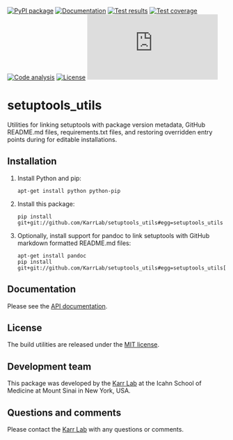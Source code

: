 [![PyPI package](https://img.shields.io/pypi/v/setuptools_utils.svg)](https://pypi.python.org/pypi/setuptools_utils)
[![Documentation](https://readthedocs.org/projects/setuptools_utils/badge/?version=latest)](http://setuptools_utils.readthedocs.org)
[![Test results](https://circleci.com/gh/KarrLab/setuptools_utils.svg?style=shield)](https://circleci.com/gh/KarrLab/setuptools_utils)
[![Test coverage](https://coveralls.io/repos/github/KarrLab/setuptools_utils/badge.svg)](https://coveralls.io/github/KarrLab/setuptools_utils)
[![Code analysis](https://api.codeclimate.com/v1/badges/f61deab196a9dbf42555/maintainability)](https://codeclimate.com/github/KarrLab/setuptools_utils)
[![License](https://img.shields.io/github/license/KarrLab/setuptools_utils.svg)](LICENSE)
![Analytics](https://ga-beacon.appspot.com/UA-86759801-1/setuptools_utils/README.md?pixel)

# setuptools_utils

Utilities for linking setuptools with package version metadata, GitHub README.md files, requirements.txt files, and restoring overridden entry points during for editable installations.

## Installation

1. Install Python and pip:
    ```
    apt-get install python python-pip
    ```
2. Install this package:
    ```
    pip install git+git://github.com/KarrLab/setuptools_utils#egg=setuptools_utils
    ```
3. Optionally, install support for pandoc to link setuptools with GitHub markdown formatted README.md files:
    ```
    apt-get install pandoc
    pip install git+git://github.com/KarrLab/setuptools_utils#egg=setuptools_utils[pandoc]
    ```

## Documentation
Please see the [API documentation](http://setuptools_utils.readthedocs.io).

## License
The build utilities are released under the [MIT license](LICENSE).

## Development team
This package was developed by the [Karr Lab](http://www.karrlab.org) at the Icahn School of Medicine at Mount Sinai in New York, USA.

## Questions and comments
Please contact the [Karr Lab](http://www.karrlab.org) with any questions or comments.
